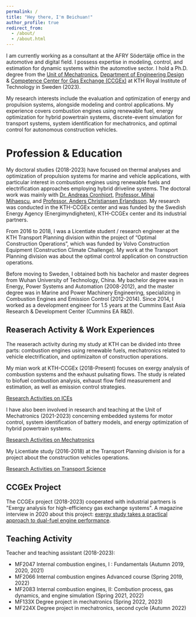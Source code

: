 ```yaml
---
permalink: /
title: "Hey there, I'm Beichuan!"
author_profile: true
redirect_from: 
  - /about/
  - /about.html
---
```


I am currently working as a consultant at the AFRY Södertälje office in the automotive and digital field. I possess expertise in modeling, control, and estimation for dynamic systems within the automotive sector.
I hold a Ph.D. degree from the [Unit of Mechatronics](www.kth.se/mmk/mechatronics), [Department of Engineering Design](www.kth.se/mmk/department-of-machine-design-1.974324) & [Competence Center for Gas Exchange (CCGEx)](www.ccgex.kth.se) at KTH Royal Institute of Technology in Sweden (2023). 

My research interests include the evaluation and optimization of energy and propulsion systems, alongside modeling and control applications. My experience covers combustion engines using renewable fuel, energy optimization for hybrid powertrain systems, discrete-event simulation for transport systems, system identification for mechatronics, and optimal control for autonomous construction vehicles.


Profession & Education
======

My doctoral studies (2018-2023) have focused on thermal analyses and optimization of propulsion systems for marine and vehicle applications, with particular interest in combustion engines using renewable fuels and electrification approaches employing hybrid driveline systems. 
The doctoral work was mainly with [Dr. Andreas Cronhjort](www.kth.se/profile/qwerty), [Professor. Mihai Mihaescu](www.kth.se/profile/mihaescu), and [Professor. Anders Christiansen Erlandsson](scholar.google.se/citations?user=Y5rj2A0AAAAJ&hl=en).
My research was conducted in the KTH-CCGEx center and was funded by the Swedish Energy Agency (Energimyndigheten), KTH-CCGEx center and its industrial partners. 

From 2016 to 2018, I was a Licentiate student / research engineer at the KTH Transport Planning division within the project of “Optimal Construction Operations”, which was funded by Volvo Construction Equipment (Construction Climate Challenge). My work at the Transport Planning division was about the optimal control application on construction operations.

Before moving to Sweden, I obtained both his bachelor and master degrees from Wuhan University of Technology, China. My bachelor degree was in Energy, Power Systems and Automation (2008-2012), and the master degree was in Marine and Power Machinery Engineering, specializing in Combustion Engines and Emission Control (2012-2014). Since 2014, I worked as a development engineer for 1.5 years at the Cummins East Asia Research & Development Center (Cummins EA R&D).

Reaserach Activity & Work Experiences
------

The reaserach activity during my study at KTH can be divided into three parts: combustion engines using renewable fuels, mechatronics related to vehicle electrification, and optimizaiton of construction operations.

My mian work at KTH-CCGEx (2018-Present) focuses on exergy analysis of combustion systems and the exhaust pulsating flows. The study is related to biofuel combustion analysis, exhaust flow field measurement and estimation, as well as emission control strategies.

<a href="https://beichuanh.github.io/beichuan/portfolio/portfolio-1/">Research Activities on ICEs</a>

I have also been involved in research and teaching at the Unit of Mechatronics (2021-2023) concerning embedded systems for motor control, system identification of battery models, and energy optimization of hybrid powertrain systems.

<a href="https://beichuanh.github.io/beichuan/portfolio/portfolio-2/">Research Activities on Mechatronics</a>

My Licentiate study (2016-2018) at the Transport Planning division is for a project about the construction vehicles operations. 

<a href="https://beichuanh.github.io/beichuan/portfolio/portfolio-3/">Research Activities on Transport Science</a>

CCGEx Project
------
The CCGEx project (2018-2023) cooperated with industrial partners is "Exergy analysis for high-efficiency gas exchange systems". A magazine interview in 2020 about this project: [exergy study takes a practical approach to dual-fuel engine performance](https://www.motorship.com/exergy-study-takes-practical-approach-to-dual-fuel-engine-performance/1370852.article). 


Teaching Activity
------
Teacher and teaching assistant (2018-2023):

* MF2047 Internal combustion engines, I : Fundamentals (Autumn 2019, 2020, 2021)
* MF2066 Internal combustion engines Advanced course (Spring 2019, 2022)
* MF2083 Internal combustion engines, II: Combution process, gas dynamics, and engine simulation (Spring 2021, 2022)
* MF133X Degree project in mechatronics (Spring 2022, 2023)
* MF224X Degree project in mechatronics, second cycle (Autumn 2022)

